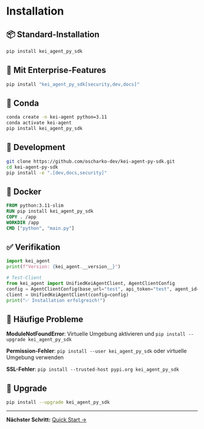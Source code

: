 # Installation

## 📦 Standard-Installation

```bash
pip install kei_agent_py_sdk
```

## 🔧 Mit Enterprise-Features

```bash
pip install "kei_agent_py_sdk[security,dev,docs]"
```

## 🐍 Conda

```bash
conda create -n kei-agent python=3.11
conda activate kei-agent
pip install kei_agent_py_sdk
```

## 🔧 Development

```bash
git clone https://github.com/oscharko-dev/kei-agent-py-sdk.git
cd kei-agent-py-sdk
pip install -e ".[dev,docs,security]"
```

## 🐳 Docker

```dockerfile
FROM python:3.11-slim
RUN pip install kei_agent_py_sdk
COPY . /app
WORKDIR /app
CMD ["python", "main.py"]
```

## ✅ Verifikation

```python
import kei_agent
print(f"Version: {kei_agent.__version__}")

# Test-Client
from kei_agent import UnifiedKeiAgentClient, AgentClientConfig
config = AgentClientConfig(base_url="test", api_token="test", agent_id="test")
client = UnifiedKeiAgentClient(config=config)
print("✅ Installation erfolgreich!")
```

## 🚨 Häufige Probleme

**ModuleNotFoundError**: Virtuelle Umgebung aktivieren und `pip install --upgrade kei_agent_py_sdk`

**Permission-Fehler**: `pip install --user kei_agent_py_sdk` oder virtuelle Umgebung verwenden

**SSL-Fehler**: `pip install --trusted-host pypi.org kei_agent_py_sdk`

## 🔄 Upgrade

```bash
pip install --upgrade kei_agent_py_sdk
```

---

**Nächster Schritt:** [Quick Start →](quickstart.md)

